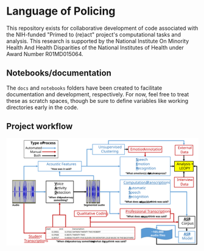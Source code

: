 # Language of Policing

This repository exists for collaborative development of code associated with the NIH-funded "Primed to (re)act" project's computational tasks and analysis. This research is supported by the National Institute On Minority Health And Health Disparities of the National Institutes of Health under Award Number R01MD015064. 
## Notebooks/documentation

The `docs` and `notebooks` folders have been created to facilitate documentation and development, respectively. For now, feel free to treat these as scratch spaces, though be sure to define variables like working directories early in the code. 

## Project workflow

![Error loading graphic](./NIH_P2Rconceptmap2021_10_19.svg)
